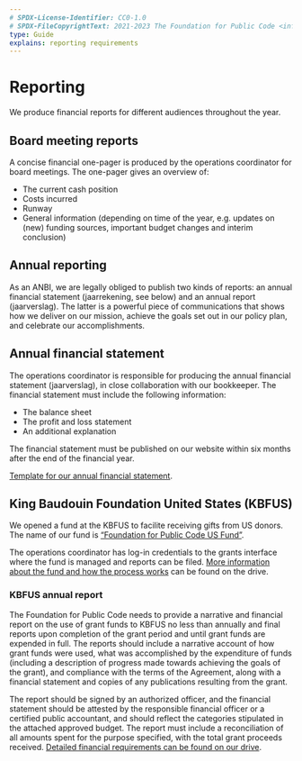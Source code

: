 ```yaml
---
# SPDX-License-Identifier: CC0-1.0
# SPDX-FileCopyrightText: 2021-2023 The Foundation for Public Code <info@publiccode.net>
type: Guide
explains: reporting requirements
---
```


# Reporting

We produce financial reports for different audiences throughout the year.

## Board meeting reports

A concise financial one-pager is produced by the operations coordinator for board meetings.
The one-pager gives an overview of:

* The current cash position
* Costs incurred
* Runway
* General information (depending on time of the year, e.g. updates on (new) funding sources, important budget changes and interim conclusion)

## Annual reporting

As an ANBI, we are legally obliged to publish two kinds of reports: an annual financial statement (jaarrekening, see below) and an annual report (jaarverslag).
The latter is a powerful piece of communications that shows how we deliver on our mission, achieve the goals set out in our policy plan, and celebrate our accomplishments.

## Annual financial statement

The operations coordinator is responsible for producing the annual financial statement (jaarverslag), in close collaboration with our bookkeeper.
The financial statement must include the following information:

* The balance sheet
* The profit and loss statement
* An additional explanation

The financial statement must be published on our website within six months after the end of the financial year.

[Template for our annual financial statement](https://drive.google.com/drive/folders/1eeW-cCescwdGoxuCKwB4oMlhE5512Qu_).

## King Baudouin Foundation United States (KBFUS)

We opened a fund at the KBFUS to facilite receiving gifts from US donors.
The name of our fund is [“Foundation for Public Code US Fund”](https://kbfus.networkforgood.com/projects/52915-p-kbfus-funds-foundation-for-public-code-nl).

The operations coordinator has log-in credentials to the grants interface where the fund is managed and reports can be filed.
[More information about the fund and how the process works](https://drive.google.com/drive/folders/1hv1XKbA6y8XYO9KqbKo5-TFlFxRROn0R) can be found on the drive.

### KBFUS annual report

The Foundation for Public Code needs to provide a narrative and financial report on the use of grant funds to KBFUS no less than annually and final reports upon completion of the grant period and until grant funds are expended in full.
The reports should include a narrative account of how grant funds were used, what was accomplished by the expenditure of funds (including a description of progress made towards achieving the goals of the grant), and compliance with the terms of the Agreement, along with a financial statement and copies of any publications resulting from the grant.

The report should be signed by an authorized officer, and the financial statement should be attested by the responsible financial officer or a certified public accountant, and should reflect the categories stipulated in the attached approved budget.
The report must include a reconciliation of all amounts spent for the purpose specified, with the total grant proceeds received.
[Detailed financial requirements can be found on our drive](https://drive.google.com/drive/folders/1Tv5j1vfn2MhDc2DtDmKCyQrrfkh2CJTj).
